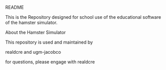 README

This is the Repository designed for school use of the educational software of the hamster simulator. 

About the Hamster Simulator


This repository is used and maintained by

realdcre and ugm-jacobco

for questions, please engage with realdcre